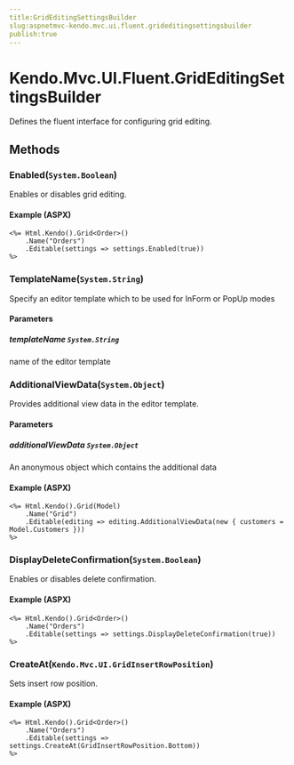```yaml
---
title:GridEditingSettingsBuilder
slug:aspnetmvc-kendo.mvc.ui.fluent.grideditingsettingsbuilder
publish:true
---
```


# Kendo.Mvc.UI.Fluent.GridEditingSettingsBuilder
Defines the fluent interface for configuring grid editing.



## Methods

### Enabled(`System.Boolean`)
Enables or disables grid editing.




#### Example (ASPX)
    <%= Html.Kendo().Grid<Order>()
        .Name("Orders")
        .Editable(settings => settings.Enabled(true))
    %>


### TemplateName(`System.String`)
Specify an editor template which to be used for InForm or PopUp modes


#### Parameters

##### templateName `System.String`
name of the editor template





### AdditionalViewData(`System.Object`)
Provides additional view data in the editor template.


#### Parameters

##### additionalViewData `System.Object`
An anonymous object which contains the additional data




#### Example (ASPX)
    <%= Html.Kendo().Grid(Model)
        .Name("Grid")
        .Editable(editing => editing.AdditionalViewData(new { customers = Model.Customers }))
    %>


### DisplayDeleteConfirmation(`System.Boolean`)
Enables or disables delete confirmation.




#### Example (ASPX)
    <%= Html.Kendo().Grid<Order>()
        .Name("Orders")
        .Editable(settings => settings.DisplayDeleteConfirmation(true))
    %>


### CreateAt(`Kendo.Mvc.UI.GridInsertRowPosition`)
Sets insert row position.




#### Example (ASPX)
    <%= Html.Kendo().Grid<Order>()
        .Name("Orders")
        .Editable(settings => settings.CreateAt(GridInsertRowPosition.Bottom))
    %>



